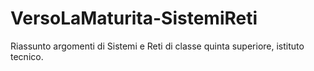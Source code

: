 # VersoLaMaturita-SistemiReti
Riassunto argomenti di Sistemi e Reti di classe quinta superiore, istituto tecnico.
